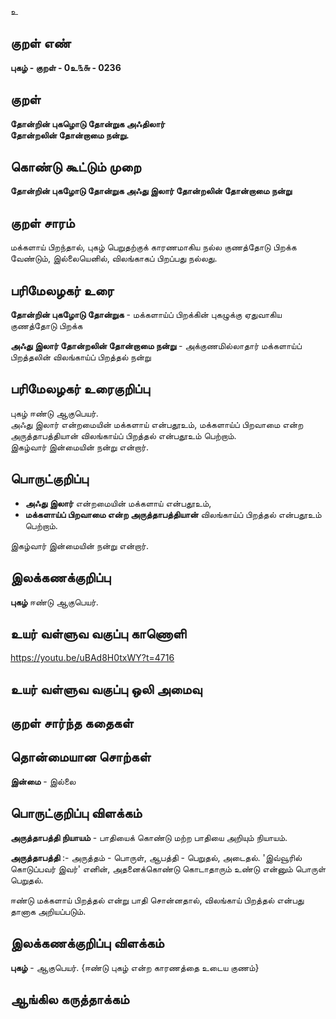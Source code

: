 உ

## குறள் எண் 

**புகழ்  - குறள் - 0உ௩௬ - 0236**  

## குறள் 

**தோன்றின் புகழொடு தோன்றுக அஃதிலார்  
தோன்றலின் தோன்றாமை நன்று.** 

## கொண்டு கூட்டும் முறை

**தோன்றின் புகழோடு தோன்றுக அஃது இலார் தோன்றலின் தோன்றாமை நன்று**

## குறள் சாரம் 

மக்களாய் பிறந்தால், புகழ் பெறுதற்குக் காரணமாகிய நல்ல குணத்தோடு பிறக்க வேண்டும், இல்லையெனில், விலங்காகப் பிறப்பது நல்லது.

## பரிமேலழகர் உரை

**தோன்றின் புகழோடு தோன்றுக** - மக்களாய்ப் பிறக்கின் புகழுக்கு ஏதுவாகிய குணத்தோடு பிறக்க  

**அஃது இலார் தோன்றலின் தோன்றாமை நன்று** - அக்குணமில்லாதார் மக்களாய்ப் பிறத்தலின் விலங்காய்ப் பிறத்தல் நன்று 

## பரிமேலழகர் உரைகுறிப்பு   

புகழ் ஈண்டு ஆகுபெயர்.  
அஃது இலார் என்றமையின் மக்களாய் என்பதூஉம், மக்களாய்ப் பிறவாமை என்ற அருத்தாபத்தியான் விலங்காய்ப் பிறத்தல் என்பதூஉம் பெற்றாம்.  
இகழ்வார் இன்மையின் நன்று என்றார்.   

## பொருட்குறிப்பு 

* **அஃது இலார்** என்றமையின் மக்களாய் என்பதூஉம்,  
* **மக்களாய்ப் பிறவாமை என்ற அருத்தாபத்தியான்** விலங்காய்ப் பிறத்தல் என்பதூஉம் பெற்றாம். 

இகழ்வார் இன்மையின் நன்று என்றார்.   

## இலக்கணக்குறிப்பு  

**புகழ்** ஈண்டு ஆகுபெயர்.  

## உயர் வள்ளுவ வகுப்பு காணொளி

https://youtu.be/uBAd8H0txWY?t=4716

## உயர் வள்ளுவ வகுப்பு ஒலி அமைவு 

 
## குறள் சார்ந்த கதைகள் 


## தொன்மையான சொற்கள்
 
**இன்மை** - இல்லை 

## பொருட்குறிப்பு விளக்கம்

**அருத்தாபத்தி நியாயம்** - பாதியைக் கொண்டு மற்ற பாதியை அறியும் நியாயம்.

**அருத்தாபத்தி** :- அருத்தம் - பொருள், ஆபத்தி - பெறுதல், அடைதல். 
'இவ்வூரில் கொடுப்பவர் இவர்' எனின், அதனைக்கொண்டு கொடாதாரும் உண்டு என்னும் பொருள் பெறுதல்.    
 
 ஈண்டு மக்களாய் பிறத்தல் என்று பாதி சொன்னதால், விலங்காய் பிறத்தல் என்பது தானாக அறியப்படும்.

## இலக்கணக்குறிப்பு விளக்கம்

**புகழ்** - ஆகுபெயர். {ஈண்டு புகழ் என்ற காரணத்தை உடைய குணம்}  


## ஆங்கில கருத்தாக்கம் 


